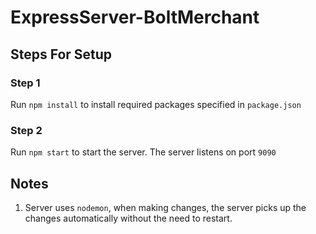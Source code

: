 # ExpressServer-BoltMerchant

## Steps For Setup

### Step 1
Run 
```npm install```
to install required packages specified in `package.json`

### Step 2
Run 
```npm start```
to start the server. The server listens on port `9090`


## Notes
1. Server uses `nodemon`, when making changes, the server picks up the changes automatically without the need to restart.
